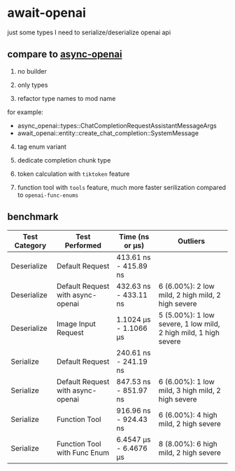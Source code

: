 # await-openai

just some types I need to serialize/deserialize openai api

## compare to [async-openai](https://github.com/64bit/async-openai)

1. no builder

2. only types

3. refactor type names to mod name

 for example:
 - async_openai::types::ChatCompletionRequestAssistantMessageArgs
 - await_openai::entity::create_chat_completion::SystemMessage

4. tag enum variant

5. dedicate completion chunk type

6. token calculation with `tiktoken` feature

7. function tool with `tools` feature, much more faster serilization compared to `openai-func-enums`

## benchmark

| Test Category | Test Performed                          | Time (ns or µs)          | Outliers           |
|---------------|-----------------------------------------|--------------------------|--------------------|
| Deserialize   | Default Request                         | 413.61 ns - 415.89 ns    |                    |
| Deserialize   | Default Request with async-openai       | 432.63 ns - 433.11 ns    | 6 (6.00%): 2 low mild, 2 high mild, 2 high severe |
| Deserialize   | Image Input Request                     | 1.1024 µs - 1.1066 µs    | 5 (5.00%): 1 low severe, 1 low mild, 2 high mild, 1 high severe |
| Serialize     | Default Request                         | 240.61 ns - 241.19 ns    |                    |
| Serialize     | Default Request with async-openai       | 847.53 ns - 851.97 ns    | 6 (6.00%): 1 low mild, 3 high mild, 2 high severe |
| Serialize     | Function Tool                           | 916.96 ns - 924.43 ns    | 6 (6.00%): 4 high mild, 2 high severe |
| Serialize     | Function Tool with Func Enum            | 6.4547 µs - 6.4676 µs    | 8 (8.00%): 6 high mild, 2 high severe |
